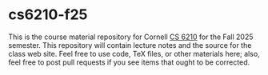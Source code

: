 # cs6210-f25

This is the course material repository for Cornell [CS 6210][cs6210] for the
Fall 2025 semester.  This repository will contain lecture notes and the
source for the class web site.  Feel free to use code, TeX files, or other
materials here; also, feel free to post pull requests if you see items that
ought to be corrected.

[cs6210]: http://www.cs.cornell.edu/courses/cs6210/2025fa/
